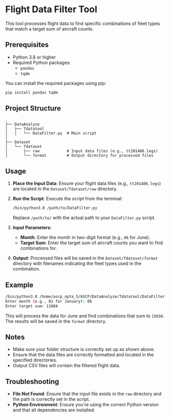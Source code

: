 # Flight Data Filter Tool

This tool processes flight data to find specific combinations of fleet types that match a target sum of aircraft counts.

## Prerequisites

- Python 3.8 or higher
- Required Python packages:
  - `pandas`
  - `tqdm`

You can install the required packages using pip:

```bash
pip install pandas tqdm
```

## Project Structure

```
.
├── DataAnalyze
│   ├── Tdatatool
│   │   └── DataFilter.py  # Main script
│
├── Dataset
│   └── Tdataset
│       ├── raw            # Input data files (e.g., tt201406.legs)
│       └── format         # Output directory for processed files
```

## Usage

1. **Place the Input Data**: Ensure your flight data files (e.g., `tt201406.legs`) are located in the `Dataset/Tdataset/raw` directory.

2. **Run the Script**: Execute the script from the terminal:

   ```bash
   /bin/python3.8 /path/to/DataFilter.py
   ```

   Replace `/path/to/` with the actual path to your `DataFilter.py` script.

3. **Input Parameters**:
   - **Month**: Enter the month in two-digit format (e.g., `06` for June).
   - **Target Sum**: Enter the target sum of aircraft counts you want to find combinations for.

4. **Output**: Processed files will be saved in the `Dataset/Tdataset/format` directory with filenames indicating the fleet types used in the combination.

## Example

```bash
/bin/python3.8 /home/ascp_opta_5/ASCP/DataAnalyze/Tdatatool/DataFilter.py
Enter month (e.g., 01 for January): 06
Enter target sum: 11684
```

This will process the data for June and find combinations that sum to `15656`. The results will be saved in the `format` directory.

## Notes

- Make sure your folder structure is correctly set up as shown above.
- Ensure that the data files are correctly formatted and located in the specified directories.
- Output CSV files will contain the filtered flight data.

## Troubleshooting

- **File Not Found**: Ensure that the input file exists in the `raw` directory and the path is correctly set in the script.
- **Python Environment**: Ensure you're using the correct Python version and that all dependencies are installed.
